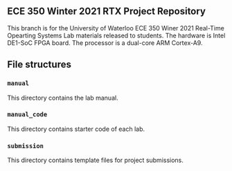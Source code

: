 ## ECE 350 Winter 2021 RTX Project Repository

This branch is for the University of Waterloo ECE 350 Winer 2021 Real-Time Opearting Systems Lab materials released to students. The hardware is Intel DE1-SoC FPGA board. The processor is a dual-core ARM Cortex-A9.

## File structures
### `manual`
This directory contains the lab manual.

### `manual_code`
This directory contains starter code of each lab.

### `submission`
This directory contains template files for project submissions.
